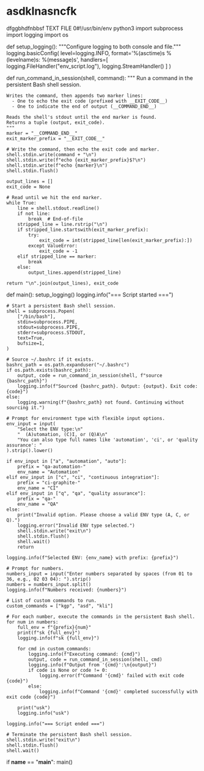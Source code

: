 # asdklnasncfk
dfggbhdfnbbsf
TEXT FILE 
0#!/usr/bin/env python3
import subprocess
import logging
import os

def setup_logging():
    """Configure logging to both console and file."""
    logging.basicConfig(
        level=logging.INFO,
        format='%(asctime)s %(levelname)s: %(message)s',
        handlers=[
            logging.FileHandler("env_script.log"),
            logging.StreamHandler()
        ]
    )

def run_command_in_session(shell, command):
    """
    Run a command in the persistent Bash shell session.
    
    Writes the command, then appends two marker lines:
      - One to echo the exit code (prefixed with __EXIT_CODE__)
      - One to indicate the end of output (__COMMAND_END__)
    
    Reads the shell's stdout until the end marker is found.
    Returns a tuple (output, exit_code).
    """
    marker = "__COMMAND_END__"
    exit_marker_prefix = "__EXIT_CODE__"
    
    # Write the command, then echo the exit code and marker.
    shell.stdin.write(command + "\n")
    shell.stdin.write(f"echo {exit_marker_prefix}$?\n")
    shell.stdin.write(f"echo {marker}\n")
    shell.stdin.flush()
    
    output_lines = []
    exit_code = None
    
    # Read until we hit the end marker.
    while True:
        line = shell.stdout.readline()
        if not line:
            break  # End-of-file
        stripped_line = line.rstrip("\n")
        if stripped_line.startswith(exit_marker_prefix):
            try:
                exit_code = int(stripped_line[len(exit_marker_prefix):])
            except ValueError:
                exit_code = -1
        elif stripped_line == marker:
            break
        else:
            output_lines.append(stripped_line)
    
    return "\n".join(output_lines), exit_code

def main():
    setup_logging()
    logging.info("=== Script started ===")
    
    # Start a persistent Bash shell session.
    shell = subprocess.Popen(
        ["/bin/bash"],
        stdin=subprocess.PIPE,
        stdout=subprocess.PIPE,
        stderr=subprocess.STDOUT,
        text=True,
        bufsize=1,
    )
    
    # Source ~/.bashrc if it exists.
    bashrc_path = os.path.expanduser("~/.bashrc")
    if os.path.exists(bashrc_path):
        output, code = run_command_in_session(shell, f"source {bashrc_path}")
        logging.info(f"Sourced {bashrc_path}. Output: {output}. Exit code: {code}")
    else:
        logging.warning(f"{bashrc_path} not found. Continuing without sourcing it.")
    
    # Prompt for environment type with flexible input options.
    env_input = input(
        "Select the ENV type:\n"
        "  (A)utomation, (C)I, or (Q)A\n"
        "You can also type full names like 'automation', 'ci', or 'quality assurance': "
    ).strip().lower()
    
    if env_input in ["a", "automation", "auto"]:
        prefix = "qa-automation-"
        env_name = "Automation"
    elif env_input in ["c", "ci", "continuous integration"]:
        prefix = "ci-graphite-"
        env_name = "CI"
    elif env_input in ["q", "qa", "quality assurance"]:
        prefix = "qa-"
        env_name = "QA"
    else:
        print("Invalid option. Please choose a valid ENV type (A, C, or Q).")
        logging.error("Invalid ENV type selected.")
        shell.stdin.write("exit\n")
        shell.stdin.flush()
        shell.wait()
        return
    
    logging.info(f"Selected ENV: {env_name} with prefix: {prefix}")
    
    # Prompt for numbers.
    numbers_input = input("Enter numbers separated by spaces (from 01 to 36, e.g., 02 03 04): ").strip()
    numbers = numbers_input.split()
    logging.info(f"Numbers received: {numbers}")
    
    # List of custom commands to run.
    custom_commands = ["kgp", "asd", "kli"]
    
    # For each number, execute the commands in the persistent Bash shell.
    for num in numbers:
        full_env = f"{prefix}{num}"
        print(f"sk {full_env}")
        logging.info(f"sk {full_env}")
        
        for cmd in custom_commands:
            logging.info(f"Executing command: {cmd}")
            output, code = run_command_in_session(shell, cmd)
            logging.info(f"Output from '{cmd}':\n{output}")
            if code is None or code != 0:
                logging.error(f"Command '{cmd}' failed with exit code {code}")
            else:
                logging.info(f"Command '{cmd}' completed successfully with exit code {code}")
        
        print("usk")
        logging.info("usk")
    
    logging.info("=== Script ended ===")
    
    # Terminate the persistent Bash shell session.
    shell.stdin.write("exit\n")
    shell.stdin.flush()
    shell.wait()

if __name__ == "__main__":
    main()
